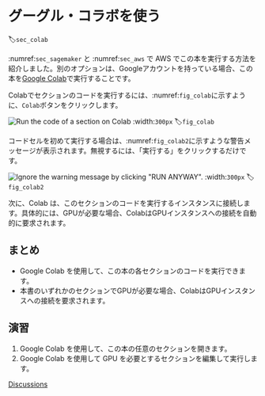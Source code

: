 # グーグル・コラボを使う
:label:`sec_colab`

:numref:`sec_sagemaker` と :numref:`sec_aws` で AWS でこの本を実行する方法を紹介しました。別のオプションは、Googleアカウントを持っている場合、この本を[Google Colab](https://colab.research.google.com/)で実行することです。 

Colabでセクションのコードを実行するには、:numref:`fig_colab`に示すように、`Colab`ボタンをクリックします。  

![Run the code of a section on Colab](../img/colab.png)
:width:`300px`
:label:`fig_colab`

コードセルを初めて実行する場合は、:numref:`fig_colab2`に示すような警告メッセージが表示されます。無視するには、「実行する」をクリックするだけです。 

![Ignore the warning message by clicking "RUN ANYWAY".](../img/colab-2.png)
:width:`300px`
:label:`fig_colab2`

次に、Colab は、このセクションのコードを実行するインスタンスに接続します。具体的には、GPUが必要な場合、ColabはGPUインスタンスへの接続を自動的に要求されます。 

## まとめ

* Google Colab を使用して、この本の各セクションのコードを実行できます。
* 本書のいずれかのセクションでGPUが必要な場合、ColabはGPUインスタンスへの接続を要求されます。

## 演習

1. Google Colab を使用して、この本の任意のセクションを開きます。
1. Google Colab を使用して GPU を必要とするセクションを編集して実行します。

[Discussions](https://discuss.d2l.ai/t/424)
